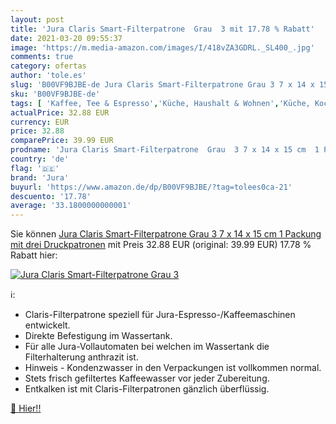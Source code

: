```yaml
---
layout: post
title: 'Jura Claris Smart-Filterpatrone  Grau  3 mit 17.78 % Rabatt'
date: 2021-03-20 09:55:37
image: 'https://m.media-amazon.com/images/I/418vZA3GDRL._SL400_.jpg'
comments: true
category: ofertas
author: 'tole.es'
slug: 'B00VF9BJBE-de Jura Claris Smart-Filterpatrone Grau 3 7 x 14 x 15 cm 1...'
sku: 'B00VF9BJBE-de'
tags: [ 'Kaffee, Tee & Espresso','Küche, Haushalt & Wohnen','Küche, Kochen & Backen','Matchaschalen','Teezubehör','jura', ]
actualPrice: 32.88 EUR
currency: EUR
price: 32.88
comparePrice: 39.99 EUR
prodname: 'Jura Claris Smart-Filterpatrone  Grau  3 7 x 14 x 15 cm  1 Packung mit drei Druckpatronen'
country: 'de'
flag: '🇩🇪'
brand: 'Jura'
buyurl: 'https://www.amazon.de/dp/B00VF9BJBE/?tag=tolees0ca-21'
descuento: '17.78'
average: '33.1800000000001'
---
```


Sie können [Jura Claris Smart-Filterpatrone  Grau  3 7 x 14 x 15 cm  1 Packung mit drei Druckpatronen](https://www.amazon.de/dp/B00VF9BJBE/?tag=tolees0ca-21) mit Preis 32.88 EUR (original: 39.99 EUR) 17.78 % Rabatt hier:

[![Jura Claris Smart-Filterpatrone  Grau  3](https://m.media-amazon.com/images/I/418vZA3GDRL._SL400_.jpg)](https://www.amazon.de/dp/B00VF9BJBE/?tag=tolees0ca-21)

ℹ️:

- Claris-Filterpatrone speziell für Jura-Espresso-/Kaffeemaschinen entwickelt.
- Direkte Befestigung im Wassertank.
- Für alle Jura-Vollautomaten bei welchen im Wassertank die Filterhalterung anthrazit ist.
- Hinweis - Kondenzwasser in den Verpackungen ist vollkommen normal.
- Stets frisch gefiltertes Kaffeewasser vor jeder Zubereitung.
- Entkalken ist mit Claris-Filterpatronen gänzlich überflüssig.

[🛒 Hier!!](https://www.amazon.de/dp/B00VF9BJBE/?tag=tolees0ca-21)
